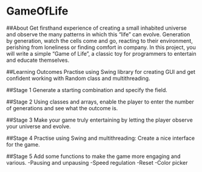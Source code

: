 # GameOfLife

##About
Get firsthand experience of creating a small inhabited universe and observe the many patterns in which this “life” can evolve. Generation by generation, watch the cells come and go, reacting to their environment, perishing from loneliness or finding comfort in company. In this project, you will write a simple “Game of Life”, a classic toy for programmers to entertain and educate themselves.

##Learning Outcomes
Practise using Swing library for creating GUI and get confident working with Random class and multithreading.

##Stage 1
Generate a starting combination and specify the field.

##Stage 2
Using classes and arrays, enable the player to enter the number of generations and see what the outcome is.

##Stage 3
Make your game truly entertaining by letting the player observe your universe and evolve.

##Stage 4
Practise using Swing and multithreading: Create a nice interface for the game.

##Stage 5
Add some functions to make the game more engaging and various.
-Pausing and unpausing
-Speed regulation
-Reset
-Color picker
